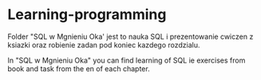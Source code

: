 # Learning-programming

Folder "SQL w Mgnieniu Oka' jest to nauka SQL i prezentowanie cwiczen z ksiazki  oraz robienie zadan pod koniec kazdego rozdzialu.

In "SQL w Mgnieniu Oka" you can find learning of SQL ie exercises from book and task from the en of each chapter.
